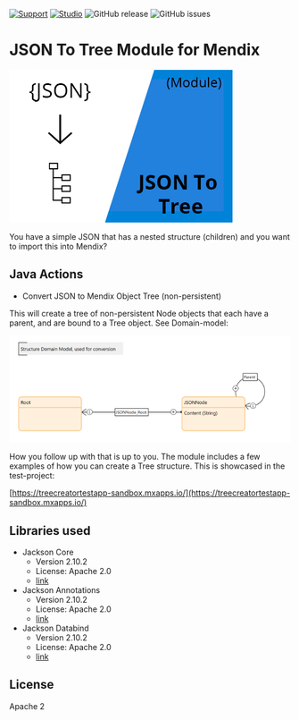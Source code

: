 [![Support](https://img.shields.io/badge/Support-Community%20(no%20active%20support)-orange.svg)](https://docs.mendix.com/developerportal/app-store/app-store-content-support)
[![Studio](https://img.shields.io/badge/Studio%20version-8.0%2B-blue.svg)](https://appstore.home.mendix.com/link/modeler/)
![GitHub release](https://img.shields.io/github/release/JelteMX/mendix-jsontotree-module)
![GitHub issues](https://img.shields.io/github/issues/JelteMX/mendix-jsontotree-module)

# JSON To Tree Module for Mendix

![Icon](/assets/AppStoreIcon.png)

You have a simple JSON that has a nested structure (children) and you want to import this into Mendix?

## Java Actions

- Convert JSON to Mendix Object Tree (non-persistent)

This will create a tree of non-persistent Node objects that each have a parent, and are bound to a Tree object. See Domain-model:

![Domain](/assets/DomainModel.png)

How you follow up with that is up to you. The module includes a few examples of how you can create a Tree structure. This is showcased in the test-project:

[https://treecreatortestapp-sandbox.mxapps.io/](https://treecreatortestapp-sandbox.mxapps.io/)

## Libraries used

- Jackson Core
    - Version 2.10.2
    - License: Apache 2.0
    - [link](https://mvnrepository.com/artifact/com.fasterxml.jackson.core/jackson-core/2.10.2)
- Jackson Annotations
    - Version 2.10.2
    - License: Apache 2.0
    - [link](https://mvnrepository.com/artifact/com.fasterxml.jackson.core/jackson-annotations/2.10.2)
- Jackson Databind
    - Version 2.10.2
    - License: Apache 2.0
    - [link](https://mvnrepository.com/artifact/com.fasterxml.jackson.core/jackson-databind/2.10.2)

## License

Apache 2

